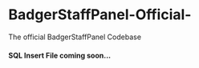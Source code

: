 # BadgerStaffPanel-Official-
The official BadgerStaffPanel Codebase

#### SQL Insert File coming soon...
